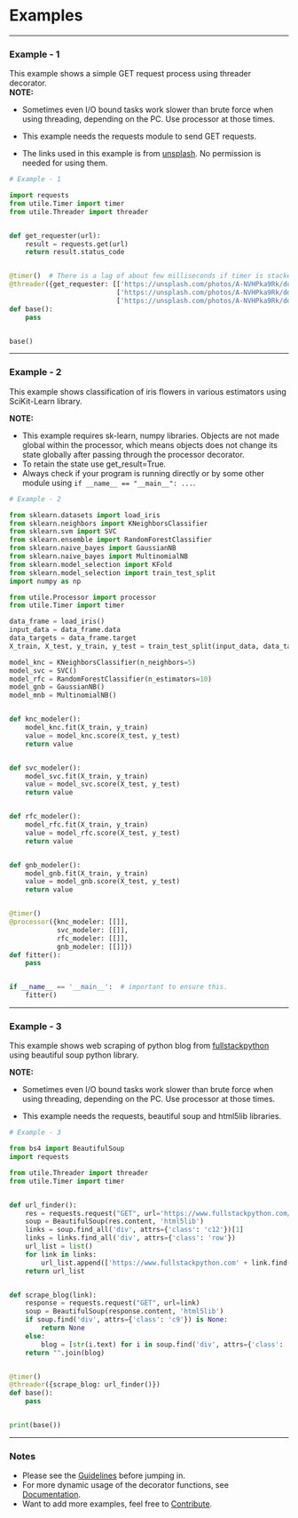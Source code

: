 # Examples
---
### Example - 1
This example shows a simple GET request process using threader
decorator.  
**NOTE:**  

- Sometimes even I/O bound tasks work slower than brute force
  when using threading, depending on the PC. Use processor at those times.  
  
- This example needs the requests module to send GET requests.  

- The links used in this example is from [unsplash](https://unsplash.com/).
  No permission is needed for using them.
```python
# Example - 1

import requests
from utile.Timer import timer
from utile.Threader import threader


def get_requester(url):
    result = requests.get(url)
    return result.status_code


@timer()  # There is a lag of about few milliseconds if timer is stacked above. 
@threader({get_requester: [['https://unsplash.com/photos/A-NVHPka9Rk/download?force=true&w=640'],
                           ['https://unsplash.com/photos/A-NVHPka9Rk/download?force=true&w=1920'],
                           ['https://unsplash.com/photos/A-NVHPka9Rk/download?force=true&w=2400']]})
def base():
    pass


base() 
```
---
### Example - 2
This example shows classification of iris flowers in various
estimators using SciKit-Learn library.

**NOTE:**

- This example requires sk-learn, numpy libraries.
Objects are not made global within the processor, which means
objects does not change its state globally after passing through
the processor decorator.
- To retain the state use get_result=True.
- Always check if your program is running directly or by some other module using
`if __name__ == "__main__": ...`.
```python
# Example - 2

from sklearn.datasets import load_iris
from sklearn.neighbors import KNeighborsClassifier
from sklearn.svm import SVC
from sklearn.ensemble import RandomForestClassifier
from sklearn.naive_bayes import GaussianNB
from sklearn.naive_bayes import MultinomialNB
from sklearn.model_selection import KFold
from sklearn.model_selection import train_test_split
import numpy as np

from utile.Processor import processor
from utile.Timer import timer

data_frame = load_iris()
input_data = data_frame.data
data_targets = data_frame.target
X_train, X_test, y_train, y_test = train_test_split(input_data, data_targets, test_size=0.2)

model_knc = KNeighborsClassifier(n_neighbors=5)
model_svc = SVC()
model_rfc = RandomForestClassifier(n_estimators=10)
model_gnb = GaussianNB()
model_mnb = MultinomialNB()


def knc_modeler():
    model_knc.fit(X_train, y_train)
    value = model_knc.score(X_test, y_test)
    return value


def svc_modeler():
    model_svc.fit(X_train, y_train)
    value = model_svc.score(X_test, y_test)
    return value


def rfc_modeler():
    model_rfc.fit(X_train, y_train)
    value = model_rfc.score(X_test, y_test)
    return value


def gnb_modeler():
    model_gnb.fit(X_train, y_train)
    value = model_gnb.score(X_test, y_test)
    return value


@timer()
@processor({knc_modeler: [[]],
            svc_modeler: [[]],
            rfc_modeler: [[]],
            gnb_modeler: [[]]})
def fitter():
    pass


if __name__ == '__main__':  # important to ensure this.
    fitter()
```
---
### Example - 3
This example shows web scraping of python blog from
[fullstackpython](https://www.fullstackpython.com/) using beautiful soup python library.

**NOTE:**

- Sometimes even I/O bound tasks work slower than brute force
when using threading, depending on the PC. Use processor at those times.

- This example needs the requests, beautiful soup and html5lib libraries.
```python
# Example - 3

from bs4 import BeautifulSoup
import requests

from utile.Threader import threader
from utile.Timer import timer


def url_finder():
    res = requests.request("GET", url='https://www.fullstackpython.com/blog.html')
    soup = BeautifulSoup(res.content, 'html5lib')
    links = soup.find_all('div', attrs={'class': 'c12'})[1]
    links = links.find_all('div', attrs={'class': 'row'})
    url_list = list()
    for link in links:
        url_list.append(['https://www.fullstackpython.com' + link.find('a')['href']])
    return url_list


def scrape_blog(link):
    response = requests.request("GET", url=link)
    soup = BeautifulSoup(response.content, 'html5lib')
    if soup.find('div', attrs={'class': 'c9'}) is None:
        return None
    else:
        blog = [str(i.text) for i in soup.find('div', attrs={'class': 'c9'}).find_all(['p', 'pre'])]
    return "".join(blog)


@timer()
@threader({scrape_blog: url_finder()})
def base():
    pass


print(base())
```
---
### Notes

- Please see the [Guidelines]() before jumping in.
- For more dynamic usage of the decorator functions, see [Documentation]().
- Want to add more examples, feel free to [Contribute]().
